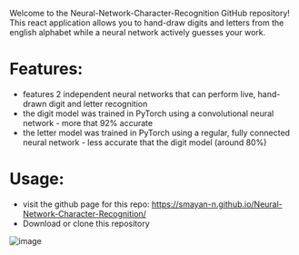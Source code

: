 Welcome to the Neural-Network-Character-Recognition GitHub repository! 
This react application allows you to hand-draw digits and letters from the english alphabet while a neural network actively guesses your work.

# Features: #
* features 2 independent neural networks that can perform live, hand-drawn digit and letter recognition
* the digit model was trained in PyTorch using a convolutional neural network - more that 92% accurate
* the letter model was trained in PyTorch using a regular, fully connected neural network - less accurate that the digit model (around 80%)


# Usage: #
* visit the github page for this repo: https://smayan-n.github.io/Neural-Network-Character-Recognition/
* Download or clone this repository

![image](https://user-images.githubusercontent.com/86111841/227735974-25cc2624-7b8e-4c7d-9d7a-3521cfeea7dd.png)
